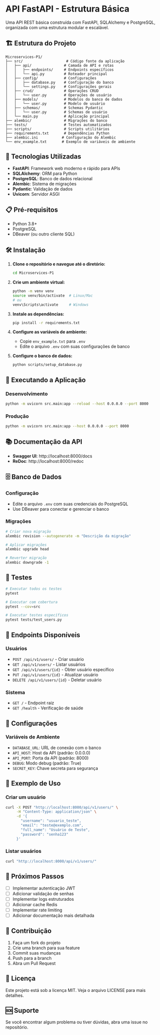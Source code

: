 # API FastAPI - Estrutura Básica

Uma API REST básica construída com FastAPI, SQLAlchemy e PostgreSQL, organizada com uma estrutura modular e escalável.

## 🏗️ Estrutura do Projeto

```
Microservices-P1/
├── src/                    # Código fonte da aplicação
│   ├── api/               # Camada de API e rotas
│   │   ├── endpoints/     # Endpoints específicos
│   │   └── api.py         # Roteador principal
│   ├── config/            # Configurações
│   │   ├── database.py    # Configuração do banco
│   │   └── settings.py    # Configurações gerais
│   ├── crud/              # Operações CRUD
│   │   └── user.py        # Operações de usuário
│   ├── models/            # Modelos do banco de dados
│   │   └── user.py        # Modelo de usuário
│   ├── schemas/           # Schemas Pydantic
│   │   └── user.py        # Schemas de usuário
│   └── main.py            # Aplicação principal
├── alembic/               # Migrações do banco
├── tests/                 # Testes automatizados
├── scripts/               # Scripts utilitários
├── requirements.txt       # Dependências Python
├── alembic.ini           # Configuração do Alembic
└── env_example.txt       # Exemplo de variáveis de ambiente
```

## 🚀 Tecnologias Utilizadas

- **FastAPI**: Framework web moderno e rápido para APIs
- **SQLAlchemy**: ORM para Python
- **PostgreSQL**: Banco de dados relacional
- **Alembic**: Sistema de migrações
- **Pydantic**: Validação de dados
- **Uvicorn**: Servidor ASGI

## 📋 Pré-requisitos

- Python 3.8+
- PostgreSQL
- DBeaver (ou outro cliente SQL)

## 🛠️ Instalação

1. **Clone o repositório e navegue até o diretório:**
   ```bash
   cd Microservices-P1
   ```

2. **Crie um ambiente virtual:**
   ```bash
   python -m venv venv
   source venv/bin/activate  # Linux/Mac
   # ou
   venv\Scripts\activate     # Windows
   ```

3. **Instale as dependências:**
   ```bash
   pip install -r requirements.txt
   ```

4. **Configure as variáveis de ambiente:**
   - Copie `env_example.txt` para `.env`
   - Edite o arquivo `.env` com suas configurações de banco

5. **Configure o banco de dados:**
   ```bash
   python scripts/setup_database.py
   ```

## 🚀 Executando a Aplicação

### Desenvolvimento
```bash
python -m uvicorn src.main:app --reload --host 0.0.0.0 --port 8000
```

### Produção
```bash
python -m uvicorn src.main:app --host 0.0.0.0 --port 8000
```

## 📚 Documentação da API

- **Swagger UI**: http://localhost:8000/docs
- **ReDoc**: http://localhost:8000/redoc

## 🗄️ Banco de Dados

### Configuração
- Edite o arquivo `.env` com suas credenciais do PostgreSQL
- Use DBeaver para conectar e gerenciar o banco

### Migrações
```bash
# Criar nova migração
alembic revision --autogenerate -m "Descrição da migração"

# Aplicar migrações
alembic upgrade head

# Reverter migração
alembic downgrade -1
```

## 🧪 Testes

```bash
# Executar todos os testes
pytest

# Executar com cobertura
pytest --cov=src

# Executar testes específicos
pytest tests/test_users.py
```

## 📁 Endpoints Disponíveis

### Usuários
- `POST /api/v1/users/` - Criar usuário
- `GET /api/v1/users/` - Listar usuários
- `GET /api/v1/users/{id}` - Obter usuário específico
- `PUT /api/v1/users/{id}` - Atualizar usuário
- `DELETE /api/v1/users/{id}` - Deletar usuário

### Sistema
- `GET /` - Endpoint raiz
- `GET /health` - Verificação de saúde

## 🔧 Configurações

### Variáveis de Ambiente
- `DATABASE_URL`: URL de conexão com o banco
- `API_HOST`: Host da API (padrão: 0.0.0.0)
- `API_PORT`: Porta da API (padrão: 8000)
- `DEBUG`: Modo debug (padrão: True)
- `SECRET_KEY`: Chave secreta para segurança

## 📝 Exemplo de Uso

### Criar um usuário
```bash
curl -X POST "http://localhost:8000/api/v1/users/" \
     -H "Content-Type: application/json" \
     -d '{
       "username": "usuario_teste",
       "email": "teste@exemplo.com",
       "full_name": "Usuário de Teste",
       "password": "senha123"
     }'
```

### Listar usuários
```bash
curl "http://localhost:8000/api/v1/users/"
```

## 🚧 Próximos Passos

- [ ] Implementar autenticação JWT
- [ ] Adicionar validação de senhas
- [ ] Implementar logs estruturados
- [ ] Adicionar cache Redis
- [ ] Implementar rate limiting
- [ ] Adicionar documentação mais detalhada

## 🤝 Contribuição

1. Faça um fork do projeto
2. Crie uma branch para sua feature
3. Commit suas mudanças
4. Push para a branch
5. Abra um Pull Request

## 📄 Licença

Este projeto está sob a licença MIT. Veja o arquivo LICENSE para mais detalhes.

## 🆘 Suporte

Se você encontrar algum problema ou tiver dúvidas, abra uma issue no repositório.

